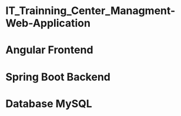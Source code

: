 # IT_Trainning_Center_Managment-Web-Application
# Angular Frontend
# Spring Boot Backend
# Database MySQL
